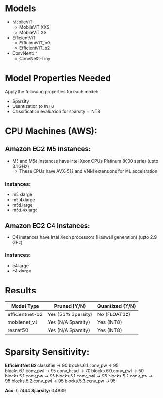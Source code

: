 # Models

* MobileViT:
    * MobileViT XXS
    * MobileViT XS
* EfficientViT:
    * EfficientViT_b0
    * EfficientViT_b2
* ConvNeXt:
    *
    * ConvNeXt-Tiny

# Model Properties Needed

Apply the following properties for each model:
* Sparsity
* Quantization to INT8
* Classification evaluation for sparsity + INT8

# CPU Machines (AWS):

## Amazon EC2 M5 Instances:
* M5 and M5d instances have Intel Xeon CPUs Platinum 8000 series (upto 3.1 GHz)
    * These CPUs have AVX-512 and VNNI extensions for ML acceleration 

### Instances:
* m5.xlarge
* m5.4xlarge
* m5d.large
* m5d.4xlarge

## Amazon EC2 C4 Instances:
* C4 instances have Intel Xeon processors (Haswell generation) (upto 2.9 GHz)

### Instances:
* c4.large
* c4.xlarge

# Results

| Model Type | Pruned (Y/N) | Quantized (Y/N) |
| ---------- | ------------ | --------------- |
| efficientnet-b2 | Yes (51% Sparsity) | No (FLOAT32) |
| mobilenet_v1 | Yes (N/A Sparsity) | Yes (INT8) |
| resnet50 | Yes (N/A Sparsity) | Yes (INT8) |


# Sparsity Sensitivity:

**EfficientNet B2**
classifier -> 90
blocks.6.1.conv_pw -> 95
blocks.6.1.conv_pwl -> 95
conv_head -> 70
blocks.6.0.conv_pwl -> 50
blocks.5.1.conv_pw -> 95
blocks.5.1.conv_pwl -> 95
blocks.5.2.conv_pw -> 95
blocks.5.2.conv_pwl -> 95
blocks.5.3.conv_pw -> 95

**Acc:** 0.7444
**Sparsity:** 0.4839